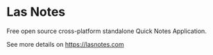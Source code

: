# Las Notes
Free open source cross-platform standalone Quick Notes Application.

See more details on https://lasnotes.com
